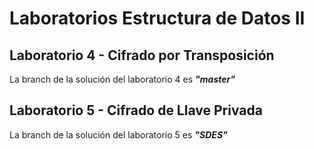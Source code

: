 # Laboratorios Estructura de Datos II
## Laboratorio 4 - Cifrado por Transposición
La branch de la solución del laboratorio 4 es ***"master"***
## Laboratorio 5 - Cifrado de Llave Privada
La branch de la solución del laboratorio 5 es ***"SDES"***
